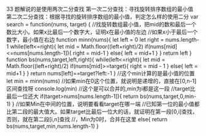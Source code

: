 33
题解说的是使用两次二分查找
第一次二分查找：寻找旋转排序数组的最小值
第二次二分查找：根据寻找的旋转排序数组的最小值，判定怎么样的使用二分
var search = function(nums, target) {
    //找旋转数组最小值，把mid的数和最后一个数比大小。如果x比最后一个数字大，证明x在最小值的左边
    //如果x小于最后一个数字，最小值在右边
    function minn(nums){
        let left = 0
        let right = nums.length-1
        while(left<=right){
            let mid = Math.floor((left+right)/2)
            if(nums[mid]<=nums[nums.length-1]){
                right = mid-1
            }
            else{
                left = mid+1
            }
        }
        return left
    }
    function bs(nums,target,left,right){
        while(left<=right){
            let mid = Math.floor((left+right)/2)
            if(nums[mid]>=target){
                right = mid - 1
            }
            else{
                left = mid+1
            }
        }
        return nums[left]==target?left:-1
    }
    //这个min计算的是最小值的位置
    let min = minn(nums)  //如果min在0这个位置，就说明是递增的，直接在[0,n-1]区间查找呀
     console.log(min)
    //这个是可以合并的,min为i都是这一段
    //target比最后一位还大
    if(target>nums[nums.length-1]){
        return bs(nums,target,0,min-1)
    }
    //如果Min在中间的位置，说明要看看target在哪一端
    //已知第一位的最小值都比第二段的最大值大。如果target比最后一位大的话，就证明在第一段[0,i]查找，否则，就在第二段[i,n]查找
    //，Min为0时，合并在这里
    else{
        return bs(nums,target,min,nums.length-1)
    }